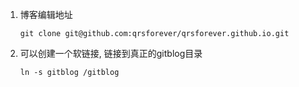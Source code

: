 1. 博客编辑地址

    `git clone git@github.com:qrsforever/qrsforever.github.io.git`

2. 可以创建一个软链接, 链接到真正的gitblog目录

    `ln -s gitblog /gitblog`